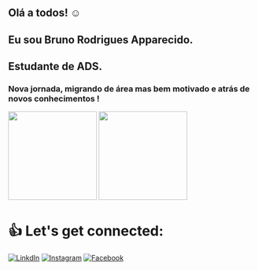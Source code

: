## Olá a todos! ☺️

## Eu sou Bruno Rodrigues Apparecido.

## Estudante de ADS.

### Nova jornada, migrando de área mas bem motivado e atrás de novos conhecimentos !

<div>
  
<img height="180em" src="https://github-readme-stats.vercel.app/api?username=brodriguesapp&show_icons=true&theme=dark"/>
<img height="180em" src="https://github-readme-stats.vercel.app/api/top-langs/?username=brodriguesapp&layout=compact&theme=dark"/>
  
  </div>
    
# 👍 Let's get connected:
    
[![LinkdIn](https://img.shields.io/badge/LinkedIn-0077B5?style=for-the-badge&logo=linkedin&logoColor=white)](https://www.linkedin.com/in/bruno-rodrigues-apparecido-42a1001b2)
[![Instagram](https://img.shields.io/badge/Instagram-E4405F?style=for-the-badge&logo=instagram&logoColor=purple)](https://www.instagram.com/bruno___90/)
[![Facebook](https://img.shields.io/badge/Facebook-1877F2?style=for-the-badge&logo=facebook&logoColor=white)](https://www.facebook.com/rodrigues.bruno.9)
